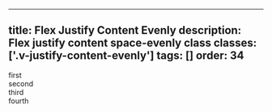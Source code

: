<!--
 *              © 2025 Visa
 *
 * Licensed under the Apache License, Version 2.0 (the "License");
 * you may not use this file except in compliance with the License.
 * You may obtain a copy of the License at
 *
 *         http://www.apache.org/licenses/LICENSE-2.0
 *
 * Unless required by applicable law or agreed to in writing, software
 * distributed under the License is distributed on an "AS IS" BASIS,
 * WITHOUT WARRANTIES OR CONDITIONS OF ANY KIND, either express or implied.
 * See the License for the specific language governing permissions and
 * limitations under the License.
 *
 -->
---
title: Flex Justify Content Evenly
description: Flex justify content space-evenly class 
classes: ['.v-justify-content-evenly']
tags: []
order: 34
---

<div class="v-surface v-flex v-flex-row v-flex-wrap v-justify-content-evenly v-gap-4" style="--v-surface-border-size: 2px;">
  <div>
    first
  </div>
  <div>
    second
  </div>
  <div>
    third
  </div>
  <div>
    fourth
  </div>
</div>
